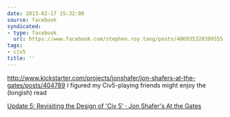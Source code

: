 ```yaml
---
date: 2013-02-17 15:32:00
source: facebook
syndicated:
- type: facebook
  url: https://www.facebook.com/stephen.roy.tang/posts/406935329399555
tags:
- civ5
title: ''
---
```


http://www.kickstarter.com/projects/jonshafer/jon-shafers-at-the-gates/posts/404789 I figured my Civ5-playing friends might enjoy the (longish) read

[Update 5: Revisiting the Design of 'Civ 5' · Jon Shafer's At the Gates](http://www.kickstarter.com/projects/jonshafer/jon-shafers-at-the-gates/posts/404789)